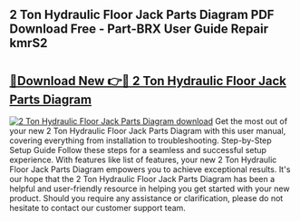 ## 2 Ton Hydraulic Floor Jack Parts Diagram PDF Download Free - Part-BRX User Guide Repair kmrS2

# <h2><a href="http://dfjteqp.blite.top/?on=2+Ton+Hydraulic+Floor+Jack+Parts+Diagram">🔗Download New 👉🔴 2 Ton Hydraulic Floor Jack Parts Diagram</a></h2>

[![2 Ton Hydraulic Floor Jack Parts Diagram download](https://i.imgur.com/lujVjoI.png)](http://dfjteqp.blite.top/?on=2+Ton+Hydraulic+Floor+Jack+Parts+Diagram)
Get the most out of your new 2 Ton Hydraulic Floor Jack Parts Diagram with this user manual, covering everything from installation to troubleshooting. Step-by-Step Setup Guide Follow these steps for a seamless and successful setup experience. With features like list of features, your new 2 Ton Hydraulic Floor Jack Parts Diagram empowers you to achieve exceptional results. It's our hope that the 2 Ton Hydraulic Floor Jack Parts Diagram has been a helpful and user-friendly resource in helping you get started with your new product. Should you require any assistance or clarification, please do not hesitate to contact our customer support team.

